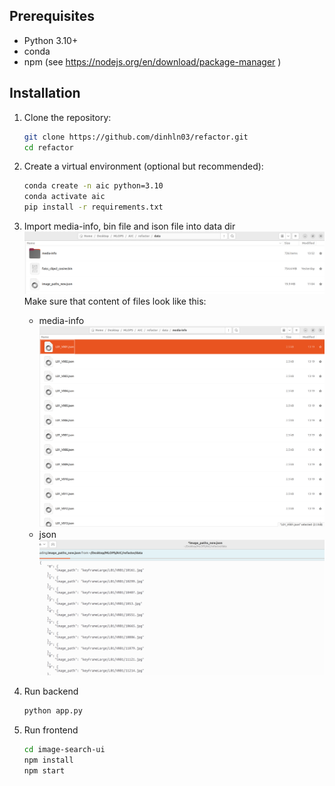

## Prerequisites

- Python 3.10+
- conda
- npm (see https://nodejs.org/en/download/package-manager )

## Installation

1. Clone the repository:
   ```bash
   git clone https://github.com/dinhln03/refactor.git
   cd refactor
   ```

2. Create a virtual environment (optional but recommended):
   ```bash
   conda create -n aic python=3.10 
   conda activate aic
   pip install -r requirements.txt
   ```

3. Import media-info, bin file and ison file into data dir
   ![alt text](image.png)
    Make sure that content of files look like this:
    - media-info
    ![alt text](image-1.png)
    - json
    ![alt text](image-2.png)

4. Run backend
   ```bash
   python app.py
   ```

5. Run frontend
   ```bash
   cd image-search-ui
   npm install
   npm start
   ```
